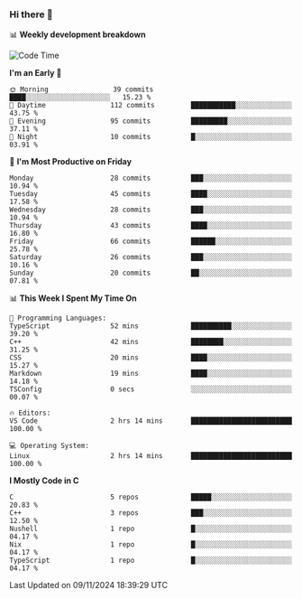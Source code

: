 ### Hi there 👋

📊 **Weekly development breakdown**
<!--START_SECTION:waka-->
![Code Time](http://img.shields.io/badge/Code%20Time-249%20hrs%2047%20mins-blue)

**I'm an Early 🐤** 

```text
🌞 Morning                39 commits          ████░░░░░░░░░░░░░░░░░░░░░   15.23 % 
🌆 Daytime                112 commits         ███████████░░░░░░░░░░░░░░   43.75 % 
🌃 Evening                95 commits          █████████░░░░░░░░░░░░░░░░   37.11 % 
🌙 Night                  10 commits          █░░░░░░░░░░░░░░░░░░░░░░░░   03.91 % 
```
📅 **I'm Most Productive on Friday** 

```text
Monday                   28 commits          ███░░░░░░░░░░░░░░░░░░░░░░   10.94 % 
Tuesday                  45 commits          ████░░░░░░░░░░░░░░░░░░░░░   17.58 % 
Wednesday                28 commits          ███░░░░░░░░░░░░░░░░░░░░░░   10.94 % 
Thursday                 43 commits          ████░░░░░░░░░░░░░░░░░░░░░   16.80 % 
Friday                   66 commits          ██████░░░░░░░░░░░░░░░░░░░   25.78 % 
Saturday                 26 commits          ███░░░░░░░░░░░░░░░░░░░░░░   10.16 % 
Sunday                   20 commits          ██░░░░░░░░░░░░░░░░░░░░░░░   07.81 % 
```


📊 **This Week I Spent My Time On** 

```text
💬 Programming Languages: 
TypeScript               52 mins             ██████████░░░░░░░░░░░░░░░   39.20 % 
C++                      42 mins             ████████░░░░░░░░░░░░░░░░░   31.25 % 
CSS                      20 mins             ████░░░░░░░░░░░░░░░░░░░░░   15.27 % 
Markdown                 19 mins             ████░░░░░░░░░░░░░░░░░░░░░   14.18 % 
TSConfig                 0 secs              ░░░░░░░░░░░░░░░░░░░░░░░░░   00.07 % 

🔥 Editors: 
VS Code                  2 hrs 14 mins       █████████████████████████   100.00 % 

💻 Operating System: 
Linux                    2 hrs 14 mins       █████████████████████████   100.00 % 
```

**I Mostly Code in C** 

```text
C                        5 repos             █████░░░░░░░░░░░░░░░░░░░░   20.83 % 
C++                      3 repos             ███░░░░░░░░░░░░░░░░░░░░░░   12.50 % 
Nushell                  1 repo              █░░░░░░░░░░░░░░░░░░░░░░░░   04.17 % 
Nix                      1 repo              █░░░░░░░░░░░░░░░░░░░░░░░░   04.17 % 
TypeScript               1 repo              █░░░░░░░░░░░░░░░░░░░░░░░░   04.17 % 
```




 Last Updated on 09/11/2024 18:39:29 UTC
<!--END_SECTION:waka-->
<!--
**R-enanVieira/R-enanVieira** is a ✨ _special_ ✨ repository because its `README.md` (this file) appears on your GitHub profile.

Here are some ideas to get you started:

- 🔭 I’m currently working on ...
- 🌱 I’m currently learning ...
- 👯 I’m looking to collaborate on ...
- 🤔 I’m looking for help with ...
- 💬 Ask me about ...
- 📫 How to reach me: ...
- 😄 Pronouns: ...
- ⚡ Fun fact: ...
-->
